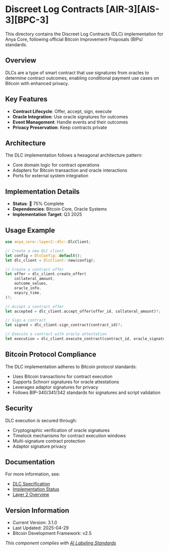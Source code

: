 # Discreet Log Contracts [AIR-3][AIS-3][BPC-3]

This directory contains the Discreet Log Contracts (DLC) implementation for Anya Core, following official Bitcoin Improvement Proposals (BIPs) standards.

## Overview

DLCs are a type of smart contract that use signatures from oracles to determine contract outcomes, enabling conditional payment use cases on Bitcoin with enhanced privacy.

## Key Features

- **Contract Lifecycle**: Offer, accept, sign, execute
- **Oracle Integration**: Use oracle signatures for outcomes
- **Event Management**: Handle events and their outcomes
- **Privacy Preservation**: Keep contracts private

## Architecture

The DLC implementation follows a hexagonal architecture pattern:

- Core domain logic for contract operations
- Adapters for Bitcoin transaction and oracle interactions
- Ports for external system integration

## Implementation Details

- **Status**: 🔄 75% Complete
- **Dependencies**: Bitcoin Core, Oracle Systems
- **Implementation Target**: Q3 2025

## Usage Example

```rust
use anya_core::layer2::dlc::DlcClient;

// Create a new DLC client
let config = DlcConfig::default();
let dlc_client = DlcClient::new(config);

// Create a contract offer
let offer = dlc_client.create_offer(
    collateral_amount,
    outcome_values,
    oracle_info,
    expiry_time,
)?;

// Accept a contract offer
let accepted = dlc_client.accept_offer(offer_id, collateral_amount)?;

// Sign a contract
let signed = dlc_client.sign_contract(contract_id)?;

// Execute a contract with oracle attestation
let execution = dlc_client.execute_contract(contract_id, oracle_signature)?;
```

## Bitcoin Protocol Compliance

The DLC implementation adheres to Bitcoin protocol standards:

- Uses Bitcoin transactions for contract execution
- Supports Schnorr signatures for oracle attestations
- Leverages adaptor signatures for privacy
- Follows BIP-340/341/342 standards for signatures and script validation

## Security

DLC execution is secured through:

- Cryptographic verification of oracle signatures
- Timelock mechanisms for contract execution windows
- Multi-signature contract protection
- Adaptor signature privacy

## Documentation

For more information, see:

- [DLC Specification](https://github.com/discreetlogcontracts/dlcspecs)
- [Implementation Status](../../../../docs/IMPLEMENTATION_MILESTONES.md)
- [Layer 2 Overview](../../../../docs/architecture/OVERVIEW.md)

## Version Information

- Current Version: 3.1.0
- Last Updated: 2025-04-29
- Bitcoin Development Framework: v2.5

*This component complies with [AI Labeling Standards](../../../../docs/AI_LABELING.md)* 